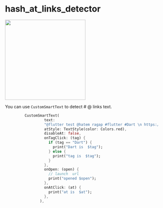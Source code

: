 # hash_at_links_detector


<img src ="https://i.ibb.co/ZfVz2NF/example.png" width = "265"/>

You can use `CustomSmartText` to detect # @ links  text.
```dart
         CustomSmartText(
                  text:
                  "@flutter test @hatem ragap #flutter #Dart \n https://pub.dev \n hi hello \n h hello \n s #فلاتر\n @حاتم",
                  atStyle: TextStyle(color: Colors.red),
                  disableAt: false,
                  onTagClick: (tag) {
                    if (tag == "Dart") {
                      print("Dart is  $tag");
                    } else {
                      print("tag is  $tag");
                    }
                  },
                  onOpen: (open) {
                    // launch  url
                    print("opened $open");
                  },
                  onAtClick: (at) {
                    print("at is  $at");
                  },
                ),
```
